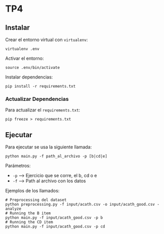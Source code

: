 # TP4

## Instalar

Crear el entorno virtual con `virtualenv`:
```
virtualenv .env
```

Activar el entorno:
```
source .env/bin/activate
```

Instalar dependencias:
```
pip install -r requirements.txt
```

### Actualizar Dependencias

Para actualizar el `requirements.txt`:
```
pip freeze > requirements.txt
```

## Ejecutar

Para ejecutar se usa la siguiente llamada:
```
python main.py -f path_al_archivo -p [b|cd|e]
```

Parámetros:
- `-p` --> Ejercicio que se corre, el b, cd o e
- `-f` --> Path al archivo con los datos

Ejemplos de los llamados:
```
# Preprocessing del dataset
python preprocessing.py -f input/acath.csv -o input/acath_good.csv -analyze
# Running the B item
python main.py -f input/acath_good.csv -p b
# Running the CD item
python main.py -f input/acath_good.csv -p cd
```
